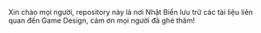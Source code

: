 Xin chào mọi người, repository này là nơi Nhật Biển lưu trữ các tài liệu liên quan đến Game Design, cám ơn mọi người đã ghé thăm!
